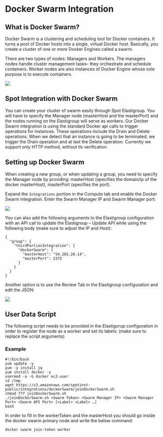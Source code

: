 # Docker Swarm Integration

## What is Docker Swarm?

Docker Swarm is a clustering and scheduling tool for Docker containers. It turns a pool of Docker hosts into a single, virtual Docker host. Basically, you create a cluster of one or more Docker Engines called a swarm.

There are two types of nodes: Managers and Workers. The managers nodes handle cluster management tasks- they orchestrate and schedule containers. Worker nodes are also instances of Docker Engine whose sole purpose is to execute containers.

<img src="/elastigroup/_media/docker-swarmREADME_1.png" />

## Spot Integration with Docker Swarm

You can create your cluster of swarm easily through Spot Elastigroup. You will have to specify the Manager node (masterHost and the masterPort) and the nodes running on the Elastigroup will serve as workers. Our Docker Swarm integration is using the standard Docker api calls to trigger operations for instances. These operations include the Drain and Delete operations. When we detect that an instance is going to be terminated, we trigger the Drain operation and at last the Delete operation. Currently we support only HTTP method, without tls verification.

## Setting up Docker Swarm

When creating a new group, or when updating a group, you need to specify the Manager node by providing: masterHost (specifies the domain/ip of the docker masterHost), masterPort (specifies the port).

Expand the `Integrations` portion in the Compute tab and enable the Docker Swarm integration. Enter the Swarm Manager IP and Swarm Manager port:

<img src="/elastigroup/_media/docker-swarmREADME_2.png" />

You can also add the following arguments to the Elastigroup configuration with an API call to update the Elastigroup – Update API while using the following body (make sure to adjust the IP and Host):

```
{
  "group": {
    "thirdPartiesIntegration": {
      "dockerSwarm": {
        "masterHost": "54.202.20.14",
        "masterPort": 2375
      }
    }
  }
}
```

Another option is to use the Review Tab in the Elastigroup configuration and edit the JSON:

<img src="/elastigroup/_media/docker-swarmREADME_3.png" />

## User Data Script

The following script needs to be provided in the Elastigorup configuration in order to register the node as a worker and set its labels: (make sure to replace the script arguments)

### Example

```
#!/bin/bash
yum update -y
yum -y install jq
yum install docker -y
usermod -a -G docker ec2-user
cd /tmp
wget https://s3.amazonaws.com/spotinst-public/integrations/dockerSwarm/joinDockerSwarm.sh
chmod 777 joinDockerSwarm.sh
./joinDockerSwarm.sh <Swarm Token> <Swarm Manager IP> <Swarm Manager Port> <Swarm API Port> [<Label> <Label> …]
bash
```

In order to fill in the workerToken and the masterHost you should go inside the docker swarm primary node and write the below command:

```
docker swarm join-token worker
```
